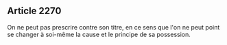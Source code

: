 Article 2270
----
On ne peut pas prescrire contre son titre, en ce sens que l'on ne peut point se
changer à soi-même la cause et le principe de sa possession.
